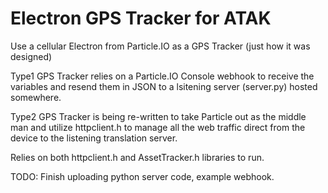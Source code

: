 # Electron GPS Tracker for ATAK

Use a cellular Electron from Particle.IO as a GPS Tracker (just how it was designed) 

Type1 GPS Tracker relies on a Particle.IO Console webhook to receive the variables and resend them in JSON to a lsitening server (server.py) hosted somewhere.

Type2 GPS Tracker is being re-written to take Particle out as the middle man and utilize httpclient.h to manage all the web traffic direct from the device to the listening translation server.

Relies on both httpclient.h and AssetTracker.h libraries to run.

TODO: Finish uploading python server code, example webhook.
